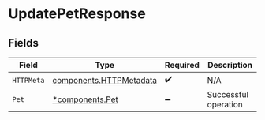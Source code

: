 # UpdatePetResponse


## Fields

| Field                                                              | Type                                                               | Required                                                           | Description                                                        |
| ------------------------------------------------------------------ | ------------------------------------------------------------------ | ------------------------------------------------------------------ | ------------------------------------------------------------------ |
| `HTTPMeta`                                                         | [components.HTTPMetadata](../../models/components/httpmetadata.md) | :heavy_check_mark:                                                 | N/A                                                                |
| `Pet`                                                              | [*components.Pet](../../models/components/pet.md)                  | :heavy_minus_sign:                                                 | Successful operation                                               |